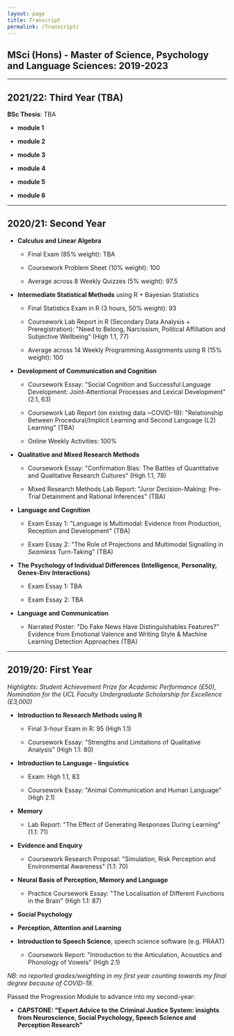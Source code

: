 ```yaml
---
layout: page
title: Transcript
permalink: /Transcript/
---
```


## MSci (Hons) - Master of Science, Psychology and Language Sciences: 2019-2023

---
## 2021/22: Third Year (TBA)

**BSc Thesis**: TBA

- **module 1**

- **module 2**

- **module 3**

- **module 4**

- **module 5**

- **module 6**

---
## 2020/21: Second Year

- **Calculus and Linear Algebra**
  
  - Final Exam (85% weight): TBA
  
  - Coursework Problem Sheet (10% weight): 100
  
  - Average across 8 Weekly Quizzes (5% weight): 97.5

- **Intermediate Statistical Methods** using R + Bayesian Statistics 
  
  - Final Statistics Exam in R (3 hours, 50% weight): 93
  
  - Coursework Lab Report in R (Secondary Data Analysis + Preregistration): "Need to Belong, Narcissism, Political Affiliation and Subjective Wellbeing" (High 1.1, 77)
  
  - Average across 14 Weekly Programming Assignments using R (15% weight): 100

- **Development of Communication and Cognition**

  - Coursework Essay: "Social Cognition and Successful Language Development: Joint-Attentional Processes and Lexical Development" (2.1, 63)
  
  - Coursework Lab Report (on existing data ~COVID-19): "Relationship Between Procedural/Implicit Learning and Second Language (L2) Learning" (TBA)
  
  - Online Weekly Activities: 100%

- **Qualitative and Mixed Research Methods**

  - Coursework Essay: "Confirmation Bias: The Battles of Quantitative and Qualitative Research Cultures" (High 1.1, 78)
  
  - Mixed Research Methods Lab Report: "Juror Decision-Making: Pre-Trial Detainment and Rational Inferences" (TBA)

- **Language and Cognition**
  
  - Exam Essay 1: "Language is Multimodal: Evidence from Production, Reception and Development" (TBA)
  
  - Exam Essay 2: "The Role of Projections and Multimodal Signalling in *Seamless* Turn-Taking" (TBA)

- **The Psychology of Individual Differences (Intelligence, Personality, Genes-Env Interactions)**
  
  - Exam Essay 1: TBA
  
  - Exam Essay 2: TBA

- **Language and Communication**

  - Narrated Poster: "Do Fake News Have Distinguishables Features?" Evidence from Emotional Valence and Writing Style & Machine Learning Detection Approaches (TBA)

---
## 2019/20: First Year
*Highlights: Student Achievement Prize for Academic Performance (£50), Nomination for the UCL Faculty Undergraduate Scholarship for Excellence (£3,000)*

- **Introduction to Research Methods using R** 

  - Final 3-hour Exam in R: 95 (High 1.1)
  
  - Coursework Essay: "Strengths and Limitations of Qualitative Analysis" (High 1.1: 80)

- **Introduction to Language - linguistics**

  - Exam: High 1.1, 83

  - Coursework Essay: "Animal Communication and Human Language" (High 2.1)

- **Memory** 
  
  - Lab Report: "The Effect of Generating Responses During Learning" (1.1: 71)

- **Evidence and Enquiry** 

  - Coursework Research Proposal: "Simulation, Risk Perception and Environmental Awareness" (1.1: 70)

- **Neural Basis of Perception, Memory and Language** 
  
  - Practice Coursework Essay: "The Localisation of Different Functions in the Brain" (High 1.1: 87)

- **Social Psychology** 

- **Perception, Attention and Learning**

- **Introduction to Speech Science**, speech science software (e.g. PRAAT)
  
  - Coursework Report: "Introduction to the Articulation, Acoustics and Phonology of Vowels" (High 2.1)


*NB: no reported grades/weighting in my first year counting towards my final degree because of COVID-19.*

Passed the Progression Module to advance into my second-year: 
- **CAPSTONE: "Expert Advice to the Criminal Justice System: insights from Neuroscience, Social Psychology, Speech Science and Perception Research"**
